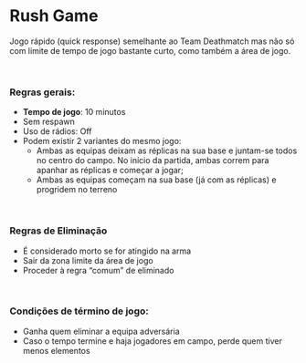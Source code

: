 # Rush Game

Jogo rápido (quick response) semelhante ao Team Deathmatch mas não só com limite de tempo de jogo bastante curto, como também a área de jogo.


<br>

### Regras gerais:

* **Tempo de jogo**: 10 minutos
* Sem respawn
* Uso de rádios: Off
* Podem existir 2 variantes do mesmo jogo:
  * Ambas as equipas deixam as réplicas na sua base e juntam-se todos no centro do campo. No início da partida, ambas correm para apanhar as réplicas e começar a jogar;
  * Ambas as equipas começam na sua base (já com as réplicas) e progridem no terreno


<br>

### Regras de Eliminação

* É considerado morto se for atingido na arma
* Sair da zona limite da área de jogo
* Proceder à regra “comum” de eliminado


<br>

### Condições de término de jogo:

 * Ganha quem eliminar a equipa adversária
 * Caso o tempo termine e haja jogadores em campo, perde quem tiver menos elementos